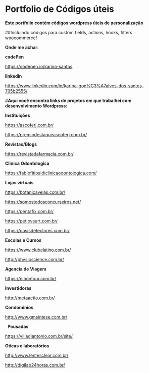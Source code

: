 # Portfolio de Códigos úteis

**Este portfolio contém códigos wordpress úteis de personalização**

##Incluindo códigos para custom fields, actions, hooks, filters woocommerce!

**Onde me achar:**

**codePen**

https://codepen.io/karina-santos

**linkedin**

https://www.linkedin.com/in/karina-gon%C3%A7alves-dos-santos-705b2555/

#**Aqui você encontra links de projetos em que trabalhei com desenvolvimento Wordpress:**

**Instituições**

https://ascoferj.com.br/

https://premiodestaqueascoferj.com.br/

**Revistas/Blogs**

https://revistadafarmacia.com.br/


**Clinica Odontologica** &nbsp;

https://fabiofitipaldiclinicaodontologica.com/

**Lojas virtuais** &nbsp;

https://botanicavelas.com.br/
&nbsp;

https://somostodosconcurseiros.net/
&nbsp;

https://pentafix.com.br/
&nbsp;

https://petloveart.com.br/
&nbsp;

https://oasisdetectores.com.br/

**Escolas e Cursos**
&nbsp;

https://www.clubelatino.com.br/
&nbsp;

http://physioscience.com.br/
&nbsp;


**Agencia de Viagem**
&nbsp;

https://nihontour.com.br/
&nbsp;

**Investidoras**
&nbsp;

http://metaactio.com.br/

**Condominios**
&nbsp;

http://www.gmsintese.com.br/

&nbsp;
**Pousadas**
&nbsp;

https://villadiantonio.com.br/site/
&nbsp;

**Oticas e laboratórios**

http://www.lentesclear.com.br/

http://digilab24horas.com.br/



